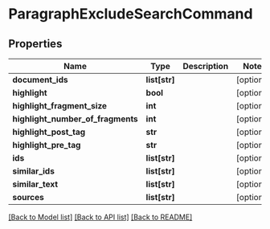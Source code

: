 # ParagraphExcludeSearchCommand

## Properties
Name | Type | Description | Notes
------------ | ------------- | ------------- | -------------
**document_ids** | **list[str]** |  | [optional] 
**highlight** | **bool** |  | [optional] 
**highlight_fragment_size** | **int** |  | [optional] 
**highlight_number_of_fragments** | **int** |  | [optional] 
**highlight_post_tag** | **str** |  | [optional] 
**highlight_pre_tag** | **str** |  | [optional] 
**ids** | **list[str]** |  | [optional] 
**similar_ids** | **list[str]** |  | [optional] 
**similar_text** | **list[str]** |  | [optional] 
**sources** | **list[str]** |  | [optional] 

[[Back to Model list]](../README.md#documentation-for-models) [[Back to API list]](../README.md#documentation-for-api-endpoints) [[Back to README]](../README.md)

